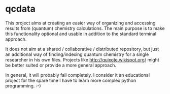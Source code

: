 qcdata
======

This project aims at creating an easier way of organizing and accessing results from (quantum) chemistry calculations. The main purpose is to make this functionality optional and usable in addition to the standard terminal approach. 

It does not aim at a shared / collaborative / distributed repository, but just an additional way of finding/indexing quantum chemistry for a single researcher in his own files. Projects like http://quixote.wikispot.org/ might be better suited or provide a more general approach. 

In general, it will probably fail completely. I consider it an educational project for the spare time I have to learn more complex python programming. :-)

